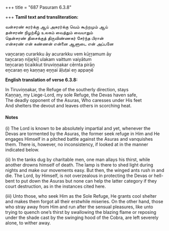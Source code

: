 +++
title = "687 Pasuram 6.3.8"

+++
**Tamil text and transliteration:**

வன்சரண் சுரர்க்கு ஆய் அசுரர்க்கு வெம் கூற்றமும் ஆய்  
தன்சரண் நிழற்கீழ் உலகம் வைத்தும் வையாதும்  
தென்சரண் திசைக்குத் திருவிண்ணகர் சேர்ந்த பிரான்  
என்சரண் என் கண்ணன் என்னை ஆளுடை என் அப்பனே

vaṉcaraṇ curarkku āy acurarkku vem kūṟṟamum āy  
taṉcaraṇ niḻaṟkīḻ ulakam vaittum vaiyātum  
teṉcaraṇ ticaikkut tiruviṇṇakar cērnta pirāṉ  
eṉcaraṇ eṉ kaṇṇaṉ eṉṉai āḷuṭai eṉ appaṉē

**English translation of verse 6.3.8:**

In Tiruviṇṇakar, the Refuge of the southerly direction, stays  
Kaṇṇaṉ, my Liege-Lord, my sole Refuge, the Devas haven safe,  
The deadly opponent of the Asuras, Who caresses under His feet  
And shelters the devout and leaves others in scorching heat.

#### Notes

\(i\) The Lord is known to be absolutely impartial and yet, whenever the Devas are tormented by the Asuras, the former seek refuge in Him and He engages Himself in a pitched battle against the Asuras and vanquishes them. There is, however, no inconsistency, if looked at in the manner indicated below.

\(ii\) In the tanks dug by charitable men, one man allays his thirst, while another drowns himself of death. The lamp is there to shed light during nights and make our movements easy. But then, the winged ants rush in and die. The Lord, by Himself, is not overzealous in protecting the Devas or hell-bent to put down the Asuras but none can help the latter category if they court destruction, as in the instances cited here.

\(iii\) Unto those, who seek Him as the Sole Refuge, He grants cool shelter and makes them forgot all their erstwhile miseries. On the other hand, those who stray away from Him and run after the sensual pleasures, like unto trying to quench one’s thirst by swallowing the blazing flame or reposing under the shade cast by the swinging hood of the Cobra, are left severely alone, to wither away.



